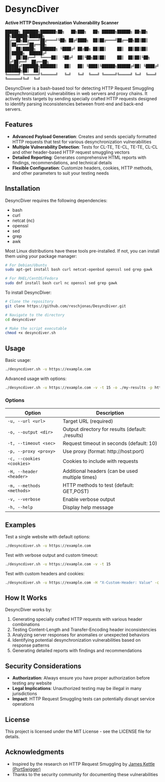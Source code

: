 # DesyncDiver

**Active HTTP Desynchronization Vulnerability Scanner**

```
██████╗ ███████╗███████╗██╗   ██╗███╗   ██╗ ██████╗██████╗ ██╗██╗   ██╗███████╗██████╗ 
██╔══██╗██╔════╝██╔════╝╚██╗ ██╔╝████╗  ██║██╔════╝██╔══██╗██║██║   ██║██╔════╝██╔══██╗
██║  ██║█████╗  ███████╗ ╚████╔╝ ██╔██╗ ██║██║     ██║  ██║██║██║   ██║█████╗  ██████╔╝
██║  ██║██╔══╝  ╚════██║  ╚██╔╝  ██║╚██╗██║██║     ██║  ██║██║╚██╗ ██╔╝██╔══╝  ██╔══██╗
██████╔╝███████╗███████║   ██║   ██║ ╚████║╚██████╗██████╔╝██║ ╚████╔╝ ███████╗██║  ██║
╚═════╝ ╚══════╝╚══════╝   ╚═╝   ╚═╝  ╚═══╝ ╚═════╝╚═════╝ ╚═╝  ╚═══╝  ╚══════╝╚═╝  ╚═╝
```

DesyncDiver is a bash-based tool for detecting HTTP Request Smuggling (Desynchronization) vulnerabilities in web servers and proxy chains. It actively tests targets by sending specially crafted HTTP requests designed to identify parsing inconsistencies between front-end and back-end servers.

## Features

- **Advanced Payload Generation**: Creates and sends specially formatted HTTP requests that test for various desynchronization vulnerabilities
- **Multiple Vulnerability Detection**: Tests for CL-TE, TE-CL, TE-TE, CL-CL and other header-based HTTP request smuggling vectors
- **Detailed Reporting**: Generates comprehensive HTML reports with findings, recommendations, and technical details
- **Flexible Configuration**: Customize headers, cookies, HTTP methods, and other parameters to suit your testing needs

## Installation

DesyncDiver requires the following dependencies:
- bash
- curl
- netcat (nc)
- openssl
- sed
- grep
- awk

Most Linux distributions have these tools pre-installed. If not, you can install them using your package manager:

```bash
# For Debian/Ubuntu
sudo apt-get install bash curl netcat-openbsd openssl sed grep gawk

# For RHEL/CentOS/Fedora
sudo dnf install bash curl nc openssl sed grep gawk
```

To install DesyncDiver:

```bash
# Clone the repository
git clone https://github.com/reschjonas/DesyncDiver.git

# Navigate to the directory
cd desyncdiver

# Make the script executable
chmod +x desyncdiver.sh
```

## Usage

Basic usage:

```bash
./desyncdiver.sh -u https://example.com
```

Advanced usage with options:

```bash
./desyncdiver.sh -u https://example.com -v -t 15 -o ./my-results -p http://proxy:8080 -H "Authorization: Bearer token" -c "session=abc123"
```

### Options

| Option | Description |
|--------|-------------|
| `-u, --url <url>` | Target URL (required) |
| `-o, --output <dir>` | Output directory for results (default: ./results) |
| `-t, --timeout <sec>` | Request timeout in seconds (default: 10) |
| `-p, --proxy <proxy>` | Use proxy (format: http://host:port) |
| `-c, --cookies <cookies>` | Cookies to include with requests |
| `-H, --header <header>` | Additional headers (can be used multiple times) |
| `-m, --methods <methods>` | HTTP methods to test (default: GET,POST) |
| `-v, --verbose` | Enable verbose output |
| `-h, --help` | Display help message |

## Examples

Test a single website with default options:
```bash
./desyncdiver.sh -u https://example.com
```

Test with verbose output and custom timeout:
```bash
./desyncdiver.sh -u https://example.com -v -t 15
```

Test with custom headers and cookies:
```bash
./desyncdiver.sh -u https://example.com -H "X-Custom-Header: Value" -c "session=abc123"
```

## How It Works

DesyncDiver works by:

1. Generating specially crafted HTTP requests with various header combinations
2. Testing Content-Length and Transfer-Encoding header inconsistencies
3. Analyzing server responses for anomalies or unexpected behaviors
4. Identifying potential desynchronization vulnerabilities based on response patterns
5. Generating detailed reports with findings and recommendations

## Security Considerations

- **Authorization**: Always ensure you have proper authorization before testing any website
- **Legal Implications**: Unauthorized testing may be illegal in many jurisdictions
- **Impact**: HTTP Request Smuggling tests can potentially disrupt service operations

## License

This project is licensed under the MIT License - see the LICENSE file for details.

## Acknowledgments

- Inspired by the research on HTTP Request Smuggling by [James Kettle (PortSwigger)](https://portswigger.net/research/http-desync-attacks-request-smuggling-reborn)
- Thanks to the security community for documenting these vulnerabilities 
